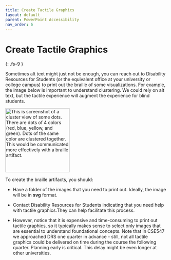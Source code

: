 ```yaml
---
title: Create Tactile Graphics
layout: default
parent: PowerPoint Accessibility
nav_order: 6
---
```


# Create Tactile Graphics
{: .fs-9 }

Sometimes alt text might just not be enough, you can reach out to Disability Resources for Students (or the equivalent office at your university or college campus) to print out the braille of some visualizations. For example, the image below is important to understand clustering. We could rely on alt text, but the tactile experience will augment the experience for blind students. 

<img src="{{site.baseurl}}/assets/images/PowerPoint/tactile-01.png" alt='This is screenshot of a cluster view of some dots. There are dots of 4 colors (red, blue, yellow, and green). Dots of the same color are clustered together. This would be communicated more effectively with a braille artifact.' width="200">

To create the braille artifacts, you should:

* Have a folder of the images that you need to print out. Ideally, the image will be in **svg** format.

* Contact Disability Resources for Students indicating that you need help with tactile graphics.They can help facilitate this process. 

* However, notice that it is expensive and time-consuming to print out tactile graphics, so it typically makes sense to select only images that are essential to understand foundational concepts. Note that in CSE547 we approached DRS one quarter in advance - still, not all tactile graphics could be delivered on time during the course the following quarter. Planning early is critical. This delay might be even longer at other universities.


